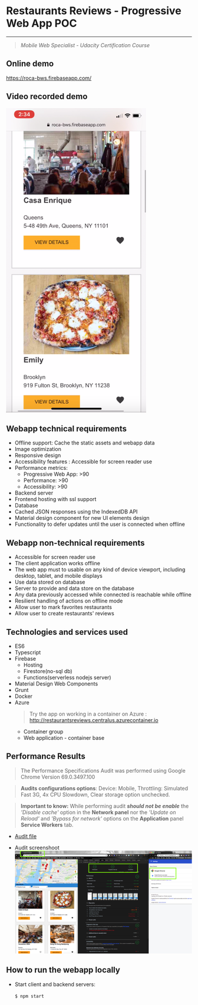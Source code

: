 # Restaurants Reviews - Progressive Web App POC
---

> _Mobile Web Specialist - Udacity Certification Course_

## Online demo
https://roca-bws.firebaseapp.com/

## Video recorded demo
[![Video recorded demo](demo/preview.png)](https://youtu.be/WEluWHnxQJM "Video recorded demo")

## Webapp technical requirements

* Offline support: Cache the static assets and webapp data
* Image optimization
* Responsive design
* Accessibility features : Accessible for screen reader use
* Performance metrics:
    - Progressive Web App: >90
    - Performance: >90
    - Accessibility: >90
* Backend server
* Frontend hosting with ssl support
* Database
* Cached JSON responses using the IndexedDB API
* Material design component for new UI elements design
* Functionality to defer updates until the user is connected when offline

## Webapp non-technical requirements

* Accessible for screen reader use
* The client application works offline
* The web app must to usable on any kind of device viewport, including desktop, tablet, and mobile displays
* Use data stored on database
* Server to provide and data store on the database
* Any data previously accessed while connected is reachable while offline
* Resilient handling of actions on offline mode
* Allow user to mark favorites restaurants
* Allow user to create restaurants' reviews

## Technologies and services used

* ES6
* Typescript
* Firebase
    - Hosting
    - Firestore(no-sql db)
    - Functions(serverless nodejs server)
* Material Design Web Components
* Grunt
* Docker
* Azure
    > Try the app on working in a container on Azure : http://restaurantsreviews.centralus.azurecontainer.io
    - Container group
    - Web application - container base


##  Performance Results

> The Performance Specifications Audit was performed using Google Chrome Version 69.0.3497.100

> **Audits configurations options**: Device: Mobile, Throttling: Simulated Fast 3G, 4x CPU Slowdown, Clear storage option unchecked.

>**Important to know:** While performing audit _**should not be enable**_ the _'Disable cache'_ option in the **Network panel** nor the _'Update on Reload'_ and _'Bypass for network'_ options on the **Application** panel **Service Workers** tab.

* [Audit file](audits/lighthouse-chromioum-audit-10132018.json)

* Audit screenshoot
![lighthouse](audits/lighthouse-chromioum-audit-10132018.png)

## How to run the webapp locally
* Start client and backend servers:

    `$ npm start`